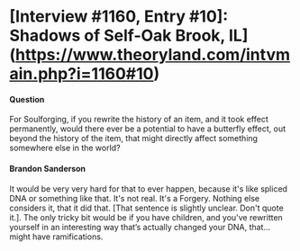 # [Interview #1160, Entry #10]: Shadows of Self-Oak Brook, IL](https://www.theoryland.com/intvmain.php?i=1160#10)

#### Question

For Soulforging, if you rewrite the history of an item, and it took effect permanently, would there ever be a potential to have a butterfly effect, out beyond the history of the item, that might directly affect something somewhere else in the world?

#### Brandon Sanderson

It would be very very hard for that to ever happen, because it's like spliced DNA or something like that. It's not real. It's a Forgery. Nothing else considers it, that it did that. [That sentence is slightly unclear. Don't quote it.]. The only tricky bit would be if you have children, and you've rewritten yourself in an interesting way that’s actually changed your DNA, that... might have ramifications.

